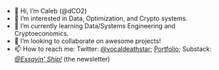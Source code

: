- 👋 Hi, I’m Caleb (@dCO2)
- 👀 I’m interested in Data, Optimization, and Crypto systems.
- 🌱 I’m currently learning Data/Systems Engineering and Cryptoeconomics.
- 💞️ I’m looking to collaborate on awesome projects!
- 📫 How to reach me: Twitter: [@vocaldeathstar](https://twitter.com/vocaldeathstar); [Portfolio](https://naughty-heisenberg-0b32f6.netlify.app/projects/); Substack: [_@Essayin' Ship!_](https://essayinship.substack.com/) (the newsletter)

<!---
dCO2/dCO2 is a ✨ special ✨ repository because its `README.md` (this file) appears on your GitHub profile.
You can click the Preview link to take a look at your changes.
--->
